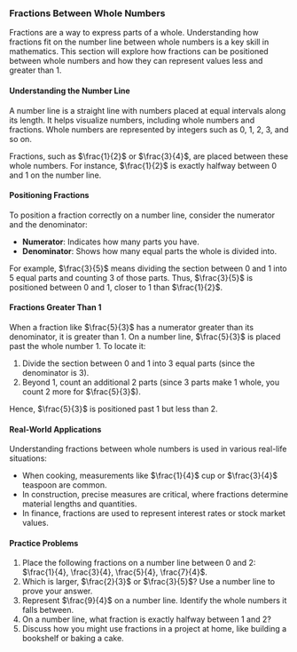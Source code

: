### Fractions Between Whole Numbers

Fractions are a way to express parts of a whole. Understanding how fractions fit on the number line between whole numbers is a key skill in mathematics. This section will explore how fractions can be positioned between whole numbers and how they can represent values less and greater than 1.

#### Understanding the Number Line

A number line is a straight line with numbers placed at equal intervals along its length. It helps visualize numbers, including whole numbers and fractions. Whole numbers are represented by integers such as 0, 1, 2, 3, and so on.

Fractions, such as $\frac{1}{2}$ or $\frac{3}{4}$, are placed between these whole numbers. For instance, $\frac{1}{2}$ is exactly halfway between 0 and 1 on the number line.

#### Positioning Fractions

To position a fraction correctly on a number line, consider the numerator and the denominator:

- **Numerator**: Indicates how many parts you have.
- **Denominator**: Shows how many equal parts the whole is divided into.

For example, $\frac{3}{5}$ means dividing the section between 0 and 1 into 5 equal parts and counting 3 of those parts. Thus, $\frac{3}{5}$ is positioned between 0 and 1, closer to 1 than $\frac{1}{2}$.

#### Fractions Greater Than 1

When a fraction like $\frac{5}{3}$ has a numerator greater than its denominator, it is greater than 1. On a number line, $\frac{5}{3}$ is placed past the whole number 1. To locate it:

1. Divide the section between 0 and 1 into 3 equal parts (since the denominator is 3).
2. Beyond 1, count an additional 2 parts (since 3 parts make 1 whole, you count 2 more for $\frac{5}{3}$).

Hence, $\frac{5}{3}$ is positioned past 1 but less than 2.

#### Real-World Applications

Understanding fractions between whole numbers is used in various real-life situations:

- When cooking, measurements like $\frac{1}{4}$ cup or $\frac{3}{4}$ teaspoon are common.
- In construction, precise measures are critical, where fractions determine material lengths and quantities.
- In finance, fractions are used to represent interest rates or stock market values.

#### Practice Problems

1. Place the following fractions on a number line between 0 and 2: $\frac{1}{4}, \frac{3}{4}, \frac{5}{4}, \frac{7}{4}$.
2. Which is larger, $\frac{2}{3}$ or $\frac{3}{5}$? Use a number line to prove your answer.
3. Represent $\frac{9}{4}$ on a number line. Identify the whole numbers it falls between.
4. On a number line, what fraction is exactly halfway between 1 and 2?
5. Discuss how you might use fractions in a project at home, like building a bookshelf or baking a cake.